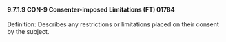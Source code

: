 #### 9.7.1.9 CON-9 Consenter-imposed Limitations (FT) 01784

Definition: Describes any restrictions or limitations placed on their consent by the subject.
